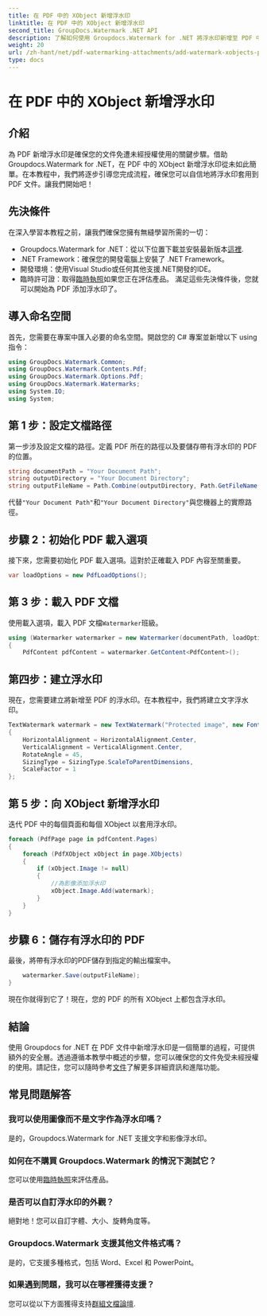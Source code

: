 ```yaml
---
title: 在 PDF 中的 XObject 新增浮水印
linktitle: 在 PDF 中的 XObject 新增浮水印
second_title: GroupDocs.Watermark .NET API
description: 了解如何使用 Groupdocs.Watermark for .NET 將浮水印新增至 PDF 中的 XObject。請遵循我們的逐步指南以輕鬆實施。
weight: 20
url: /zh-hant/net/pdf-watermarking-attachments/add-watermark-xobjects-pdf/
type: docs
---
```

# 在 PDF 中的 XObject 新增浮水印

## 介紹
為 PDF 新增浮水印是確保您的文件免遭未經授權使用的關鍵步驟。借助 Groupdocs.Watermark for .NET，在 PDF 中的 XObject 新增浮水印從未如此簡單。在本教程中，我們將逐步引導您完成流程，確保您可以自信地將浮水印套用到 PDF 文件。讓我們開始吧！
## 先決條件
在深入學習本教程之前，讓我們確保您擁有無縫學習所需的一切：
-  Groupdocs.Watermark for .NET：從以下位置下載並安裝最新版本[這裡](https://releases.groupdocs.com/Watermark/net/).
- .NET Framework：確保您的開發電腦上安裝了 .NET Framework。
- 開發環境：使用Visual Studio或任何其他支援.NET開發的IDE。
- 臨時許可證：取得[臨時執照](https://purchase.groupdocs.com/temporary-license/)如果您正在評估產品。
滿足這些先決條件後，您就可以開始為 PDF 添加浮水印了。
## 導入命名空間
首先，您需要在專案中匯入必要的命名空間。開啟您的 C# 專案並新增以下 using 指令：
```csharp
using GroupDocs.Watermark.Common;
using GroupDocs.Watermark.Contents.Pdf;
using GroupDocs.Watermark.Options.Pdf;
using GroupDocs.Watermark.Watermarks;
using System.IO;
using System;
```
## 第 1 步：設定文檔路徑
第一步涉及設定文檔的路徑。定義 PDF 所在的路徑以及要儲存帶有浮水印的 PDF 的位置。
```csharp
string documentPath = "Your Document Path";
string outputDirectory = "Your Document Directory";
string outputFileName = Path.Combine(outputDirectory, Path.GetFileName(documentPath));
```
代替`"Your Document Path"`和`"Your Document Directory"`與您機器上的實際路徑。
## 步驟 2：初始化 PDF 載入選項
接下來，您需要初始化 PDF 載入選項。這對於正確載入 PDF 內容至關重要。
```csharp
var loadOptions = new PdfLoadOptions();
```
## 第 3 步：載入 PDF 文檔
使用載入選項，載入 PDF 文檔`Watermarker`班級。
```csharp
using (Watermarker watermarker = new Watermarker(documentPath, loadOptions))
{
    PdfContent pdfContent = watermarker.GetContent<PdfContent>();
```
## 第四步：建立浮水印
現在，您需要建立將新增至 PDF 的浮水印。在本教程中，我們將建立文字浮水印。
```csharp
TextWatermark watermark = new TextWatermark("Protected image", new Font("Arial", 8))
{
    HorizontalAlignment = HorizontalAlignment.Center,
    VerticalAlignment = VerticalAlignment.Center,
    RotateAngle = 45,
    SizingType = SizingType.ScaleToParentDimensions,
    ScaleFactor = 1
};
```
## 第 5 步：向 XObject 新增浮水印
迭代 PDF 中的每個頁面和每個 XObject 以套用浮水印。
```csharp
foreach (PdfPage page in pdfContent.Pages)
{
    foreach (PdfXObject xObject in page.XObjects)
    {
        if (xObject.Image != null)
        {
            //為影像添加浮水印
            xObject.Image.Add(watermark);
        }
    }
}
```
## 步驟 6：儲存有浮水印的 PDF
最後，將帶有浮水印的PDF儲存到指定的輸出檔案中。
```csharp
    watermarker.Save(outputFileName);
}
```
現在你就得到它了！現在，您的 PDF 的所有 XObject 上都包含浮水印。
## 結論
使用 Groupdocs for .NET 在 PDF 文件中新增浮水印是一個簡單的過程，可提供額外的安全層。透過遵循本教學中概述的步驟，您可以確保您的文件免受未經授權的使用。請記住，您可以隨時參考[文件](https://tutorials.groupdocs.com/Watermark/net/)了解更多詳細資訊和進階功能。
## 常見問題解答
### 我可以使用圖像而不是文字作為浮水印嗎？
是的，Groupdocs.Watermark for .NET 支援文字和影像浮水印。
### 如何在不購買 Groupdocs.Watermark 的情況下測試它？
您可以使用[臨時執照](https://purchase.groupdocs.com/temporary-license/)來評估產品。
### 是否可以自訂浮水印的外觀？
絕對地！您可以自訂字體、大小、旋轉角度等。
### Groupdocs.Watermark 支援其他文件格式嗎？
是的，它支援多種格式，包括 Word、Excel 和 PowerPoint。
### 如果遇到問題，我可以在哪裡獲得支援？
您可以從以下方面獲得支持[群組文檔論壇](https://forum.groupdocs.com/c/watermark/19).